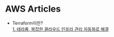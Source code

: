 AWS Articles
===
- Terraform이란?   
[1. 테라폼, 복잡한 클라우드 인프라 관리 자동화로 해결](https://zdnet.co.kr/view/?no=20210427164743)   